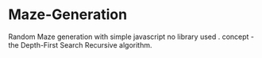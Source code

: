 # Maze-Generation
Random Maze generation with simple javascript  no library used .
concept - the Depth-First Search Recursive algorithm.
